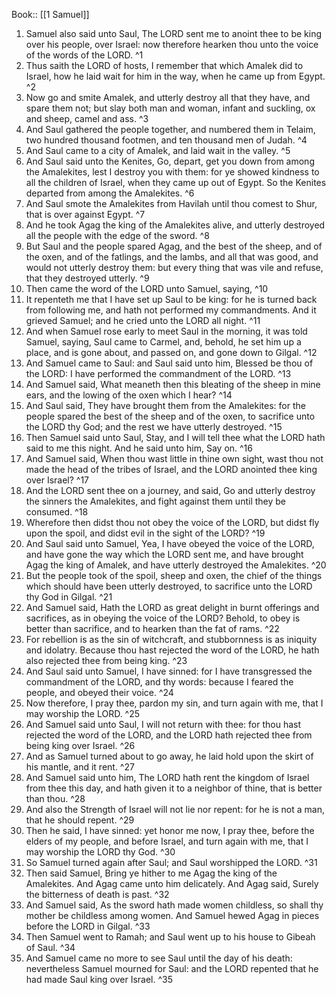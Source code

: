  Book:: [[1 Samuel]]
 1. Samuel also said unto Saul, The LORD sent me to anoint thee to be king over his people, over Israel: now therefore hearken thou unto the voice of the words of the LORD. ^1
 2. Thus saith the LORD of hosts, I remember that which Amalek did to Israel, how he laid wait for him in the way, when he came up from Egypt. ^2
 3. Now go and smite Amalek, and utterly destroy all that they have, and spare them not; but slay both man and woman, infant and suckling, ox and sheep, camel and ass. ^3
 4. And Saul gathered the people together, and numbered them in Telaim, two hundred thousand footmen, and ten thousand men of Judah. ^4
 5. And Saul came to a city of Amalek, and laid wait in the valley. ^5
 6. And Saul said unto the Kenites, Go, depart, get you down from among the Amalekites, lest I destroy you with them: for ye showed kindness to all the children of Israel, when they came up out of Egypt. So the Kenites departed from among the Amalekites. ^6
 7. And Saul smote the Amalekites from Havilah until thou comest to Shur, that is over against Egypt. ^7
 8. And he took Agag the king of the Amalekites alive, and utterly destroyed all the people with the edge of the sword. ^8
 9. But Saul and the people spared Agag, and the best of the sheep, and of the oxen, and of the fatlings, and the lambs, and all that was good, and would not utterly destroy them: but every thing that was vile and refuse, that they destroyed utterly. ^9
 10. Then came the word of the LORD unto Samuel, saying, ^10
 11. It repenteth me that I have set up Saul to be king: for he is turned back from following me, and hath not performed my commandments. And it grieved Samuel; and he cried unto the LORD all night. ^11
 12. And when Samuel rose early to meet Saul in the morning, it was told Samuel, saying, Saul came to Carmel, and, behold, he set him up a place, and is gone about, and passed on, and gone down to Gilgal. ^12
 13. And Samuel came to Saul: and Saul said unto him, Blessed be thou of the LORD: I have performed the commandment of the LORD. ^13
 14. And Samuel said, What meaneth then this bleating of the sheep in mine ears, and the lowing of the oxen which I hear? ^14
 15. And Saul said, They have brought them from the Amalekites: for the people spared the best of the sheep and of the oxen, to sacrifice unto the LORD thy God; and the rest we have utterly destroyed. ^15
 16. Then Samuel said unto Saul, Stay, and I will tell thee what the LORD hath said to me this night. And he said unto him, Say on. ^16
 17. And Samuel said, When thou wast little in thine own sight, wast thou not made the head of the tribes of Israel, and the LORD anointed thee king over Israel? ^17
 18. And the LORD sent thee on a journey, and said, Go and utterly destroy the sinners the Amalekites, and fight against them until they be consumed. ^18
 19. Wherefore then didst thou not obey the voice of the LORD, but didst fly upon the spoil, and didst evil in the sight of the LORD? ^19
 20. And Saul said unto Samuel, Yea, I have obeyed the voice of the LORD, and have gone the way which the LORD sent me, and have brought Agag the king of Amalek, and have utterly destroyed the Amalekites. ^20
 21. But the people took of the spoil, sheep and oxen, the chief of the things which should have been utterly destroyed, to sacrifice unto the LORD thy God in Gilgal. ^21
 22. And Samuel said, Hath the LORD as great delight in burnt offerings and sacrifices, as in obeying the voice of the LORD? Behold, to obey is better than sacrifice, and to hearken than the fat of rams. ^22
 23. For rebellion is as the sin of witchcraft, and stubbornness is as iniquity and idolatry. Because thou hast rejected the word of the LORD, he hath also rejected thee from being king. ^23
 24. And Saul said unto Samuel, I have sinned: for I have transgressed the commandment of the LORD, and thy words: because I feared the people, and obeyed their voice. ^24
 25. Now therefore, I pray thee, pardon my sin, and turn again with me, that I may worship the LORD. ^25
 26. And Samuel said unto Saul, I will not return with thee: for thou hast rejected the word of the LORD, and the LORD hath rejected thee from being king over Israel. ^26
 27. And as Samuel turned about to go away, he laid hold upon the skirt of his mantle, and it rent. ^27
 28. And Samuel said unto him, The LORD hath rent the kingdom of Israel from thee this day, and hath given it to a neighbor of thine, that is better than thou. ^28
 29. And also the Strength of Israel will not lie nor repent: for he is not a man, that he should repent. ^29
 30. Then he said, I have sinned: yet honor me now, I pray thee, before the elders of my people, and before Israel, and turn again with me, that I may worship the LORD thy God. ^30
 31. So Samuel turned again after Saul; and Saul worshipped the LORD. ^31
 32. Then said Samuel, Bring ye hither to me Agag the king of the Amalekites. And Agag came unto him delicately. And Agag said, Surely the bitterness of death is past. ^32
 33. And Samuel said, As the sword hath made women childless, so shall thy mother be childless among women. And Samuel hewed Agag in pieces before the LORD in Gilgal. ^33
 34. Then Samuel went to Ramah; and Saul went up to his house to Gibeah of Saul. ^34
 35. And Samuel came no more to see Saul until the day of his death: nevertheless Samuel mourned for Saul: and the LORD repented that he had made Saul king over Israel. ^35
